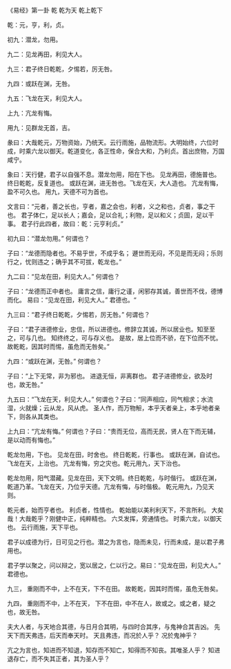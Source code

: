 《易经》第一卦 乾 乾为天 乾上乾下

乾：元，亨，利，贞。

初九：潜龙，勿用。

九二：见龙再田，利见大人。

九三：君子终日乾乾，夕惕若，厉无咎。

九四：或跃在渊，无咎。

九五：飞龙在天，利见大人。

上九：亢龙有悔。

用九：见群龙无首，吉。

彖曰：大哉乾元，万物资始，乃统天。云行雨施，品物流形。大明始终，六位时成，时乘六龙以御天。乾道变化，各正性命，保合大和，乃利贞。首出庶物，万国咸宁。

象曰：天行健，君子以自强不息。潜龙勿用，阳在下也。 见龙再田，德施普也。 终日乾乾，反复道也。 或跃在渊，进无咎也。飞龙在天，大人造也。 亢龙有悔，盈不可久也。 用九，天德不可为首也。

文言曰：“元者，善之长也，亨者，嘉之会也，利者，义之和也，贞者，事之干也。 君子体仁，足以长人；嘉会，足以合礼；利物，足以和义；贞固，足以干事。 君子行此四者，故曰：乾：元亨利贞。”

初九曰：“潜龙勿用。” 何谓也？

子曰：“龙德而隐者也。不易乎世，不成乎名； 遯世而无闷，不见是而无闷；乐则行之，忧则违之；确乎其不可拔，乾龙也。”

九二曰：“见龙在田，利见大人。” 何谓也？

子曰：“龙德而正中者也。 庸言之信，庸行之谨，闲邪存其诚，善世而不伐，德博而化。 易曰：“见龙在田，利见大人。” 君德也。“

九三曰：“君子终日乾乾，夕惕若，厉无咎。” 何谓也？

子曰：“君子进德修业，忠信，所以进德也。修辞立其诚，所以居业也。知至至之，可与几也。 知终终之，可与存义也。 是故，居上位而不骄，在下位而不忧。故乾乾，因其时而惕，虽危而无咎矣。”

九四：“或跃在渊，无咎。” 何谓也？

子曰：“上下无常，非为邪也。 进退无恒，非离群也。 君子进德修业，欲及时也，故无咎。”

九五曰：“飞龙在天，利见大人。” 何谓也？子曰：“同声相应，同气相求；水流湿，火就燥；云从龙，风从虎。 圣人作，而万物觛，本乎天者亲上，本乎地者亲下，则各从其类也。

上九曰：“亢龙有悔。” 何谓也？子曰：“贵而无位，高而无民，贤人在下而无辅，是以动而有悔也。”

乾龙勿用，下也。 见龙在田，时舍也。 终日乾乾，行事也。 或跃在渊，自试也。飞龙在天，上治也。 亢龙有悔，穷之灾也。乾元用九，天下治也。

乾龙勿用，阳气潜藏。见龙在田，天下文明。终日乾乾，与时偕行。 或跃在渊，乾道乃革。飞龙在天，乃位乎天德。亢龙有悔，与时偕极。 乾元用九，乃见天则。

乾元者，始而亨者也。 利贞者，性情也。 乾始能以美利利天下，不言所利。 大矣哉！大哉乾乎？刚健中正，纯粹精也。 六爻发挥，旁通情也。 时乘六龙，以御天也。 云行雨施，天下平也。

君子以成德为行，日可见之行也。潜之为言也，隐而未见，行而未成，是以君子弗用也。

君子学以聚之，问以辩之，宽以居之，仁以行之。易曰：“见龙在田，利见大人。” 君德也。

九三， 重刚而不中，上不在天，下不在田。 故乾乾，因其时而惕，虽危无咎矣。

九四， 重刚而不中，上不在天， 下不在田，中不在人，故或之。或之者，疑之也，故无咎。

夫大人者，与天地合其德，与日月合其明，与四时合其序，与鬼神合其吉凶。 先天下而天弗违，后天而奉天时。 天且弗违，而况於人乎？ 况於鬼神乎？

亢之为言也，知进而不知退，知存而不知亡，知得而不知丧。其唯圣人乎？ 知进退存亡，而不失其正者，其为圣人乎？

